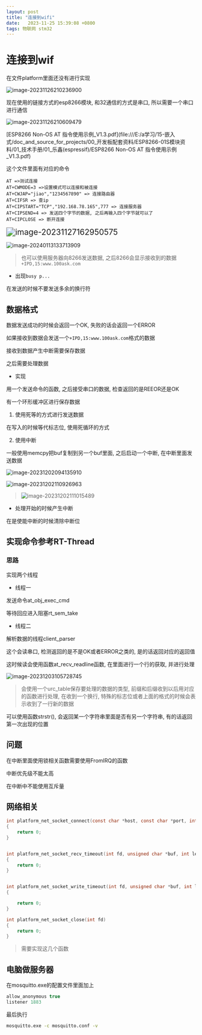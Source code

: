 ```yaml
---
layout: post
title: "连接到wifi" 
date:   2023-11-25 15:39:08 +0800
tags: 物联网 stm32
---
```


# 连接到wif

在文件platform里面还没有进行实现

![image-20231126210236900](https://picture-01-1316374204.cos.ap-beijing.myqcloud.com/image/202311262102950.png)

现在使用的链接方式的esp8266模块, 和32通信的方式是串口, 所以需要一个串口进行通信

![image-20231126210609479](https://picture-01-1316374204.cos.ap-beijing.myqcloud.com/image/202311262106511.png)

[ESP8266 Non-OS AT 指令使用示例_V1.3.pdf](file:///E:/a学习/15-嵌入式/doc_and_source_for_projects/00_开发板配套资料/ESP8266-01S模块资料/01_技术手册/01_乐鑫(espressif)/ESP8266 Non-OS AT 指令使用示例_V1.3.pdf)

这个文件里面有对应的命令

```
AT =>测试连接
AT+CWMODE=3 =>设置模式可以连接和被连接
AT+CWJAP="jiao","1234567890" => 连接路由器
AT+CIFSR => 查ip
AT+CIPSTART="TCP","192.168.78.165",777 => 连接服务器
AT+CIPSEND=4 => 发送四个字节的数据, 之后再输入四个字节就可以了
AT+CIPCLOSE => 断开连接
```

<img src="https://picture-01-1316374204.cos.ap-beijing.myqcloud.com/image/202311271629698.png" alt="image-20231127162950575" style="zoom:150%;" />

![image-20240113133713909](https://picture-01-1316374204.cos.ap-beijing.myqcloud.com/image/202401131337126.png)

> 也可以使用服务器向8266发送数据, 之后8266会显示接收到的数据`+IPD,15:www.100ask.com`

+ 出现`busy p...`

在发送的时候不要发送多余的换行符

## 数据格式

数据发送成功的时候会返回一个OK, 失败的话会返回一个ERROR

如果接收到数据会发送一个`+IPD,15:www.100ask.com`格式的数据

接收到数据产生中断需要保存数据

之后需要处理数据

+ 实现

用一个发送命令的函数, 之后接受串口的数据, 检查返回的是REEOR还是OK

有一个环形缓冲区进行保存数据

1. 使用死等的方式进行发送数据

在写入的时候等代标志位, 使用死循环的方式

2. 使用中断

一般使用memcpy把buf复制到另一个buf里面, 之后启动一个中断, 在中断里面发送数据

![image-20231202094135910](https://picture-01-1316374204.cos.ap-beijing.myqcloud.com/image/202312020941002.png)

![image-20231202110926963](https://picture-01-1316374204.cos.ap-beijing.myqcloud.com/image/202312021109031.png)

> ![image-20231202111015489](https://picture-01-1316374204.cos.ap-beijing.myqcloud.com/image/202312021110537.png)

+ 处理开始的时候产生中断

在是使能中断的时候清除中断位

## 实现命令参考RT-Thread

### 思路

实现两个线程

+ 线程一

发送命令at_obj_exec_cmd

等待回应进入阻塞rt_sem_take

+ 线程二

解析数据的线程client_parser

这个会读串口, 检测返回的是不是OK或者ERROR之类的, 是的话返回对应的返回值

这时候读会使用函数at_recv_readline函数, 在里面进行一个行的获取, 并进行处理

![image-20231203105728745](https://picture-01-1316374204.cos.ap-beijing.myqcloud.com/image/202312031057888.png)

> 会使用一个urc_table保存要处理的数据的类型, 前缀和后缀收到以后用对应的函数进行处理, 在收到一个换行, 特殊的标志位或者上面的格式的时候会表示收到了一行新的数据

可以使用函数strstr(), 会返回某一个字符串里面是否有另一个字符串, 有的话返回第一次出现的位置 

## 问题

在中断里面使用锁相关函数需要使用FromIRQ的函数

中断优先级不能太高

在中断中不能使用互斥量

## 网络相关

```c
int platform_net_socket_connect(const char *host, const char *port, int proto)
{
    return 0;
}


int platform_net_socket_recv_timeout(int fd, unsigned char *buf, int len, int timeout)
{
    return 0;
}


int platform_net_socket_write_timeout(int fd, unsigned char *buf, int len, int timeout)
{

    return 0;
}

int platform_net_socket_close(int fd)
{
    return 0;
}
```

> 需要实现这几个函数





## 电脑做服务器

在mosquitto.exe的配置文件里面加上

```c
allow_anonymous true
listener 1883
```

最后执行

```bash
mosquitto.exe -c mosquitto.conf -v
```





